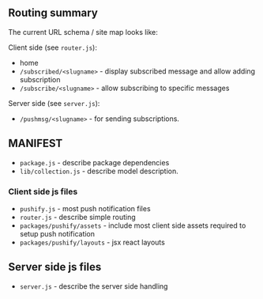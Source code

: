 
## Routing summary

The current URL schema / site map looks like:

Client side (see `router.js`):
* home
* `/subscribed/<slugname>` - display subscribed message and allow adding subscription
* `/subscribe/<slugname>` - allow subscribing to specific messages

Server side (see `server.js`):
* `/pushmsg/<slugname>` - for sending subscriptions.


## MANIFEST

* `package.js` - describe package dependencies
* `lib/collection.js` - describe model description.

### Client side js files

* `pushify.js` - most push notification files
* `router.js` - describe simple routing
* `packages/pushify/assets` - include most client side assets required to setup push notification
* `packages/pushify/layouts` - jsx react layouts

## Server side js files

* `server.js` - describe the server side handling


